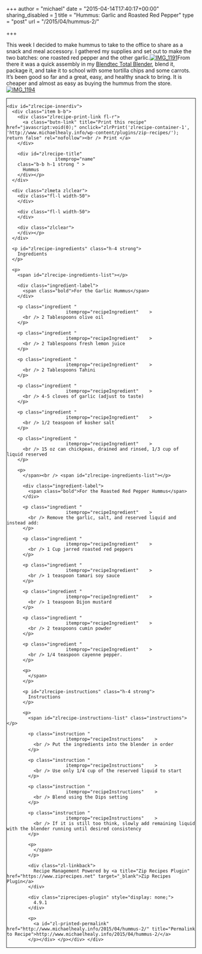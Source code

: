 +++
author = "michael"
date = "2015-04-14T17:40:17+00:00"
sharing_disabled = [1]
title = "Hummus: Garlic and Roasted Red Pepper"
type = "post"
url = "/2015/04/hummus-2/"

+++

This week I decided to make hummus to take to the office to share as a snack and meal accessory. I gathered my supplies and set out to make the two batches: one roasted red pepper and the other garlic.[<img class=" wp-image-255 size-thumbnail aligncenter" src="https://i2.wp.com/www.michaelhealy.info/wp-content/uploads/2015/04/IMG_1191-420x315.jpg?fit=420%2C315" alt="IMG_1191" srcset="https://i0.wp.com/www.michaelhealy.info/wp-content/uploads/2015/04/IMG_1191.jpg?resize=420%2C315 420w, https://i0.wp.com/www.michaelhealy.info/wp-content/uploads/2015/04/IMG_1191.jpg?resize=300%2C225 300w, https://i0.wp.com/www.michaelhealy.info/wp-content/uploads/2015/04/IMG_1191.jpg?w=720 720w" sizes="(max-width: 420px) 100vw, 420px" data-recalc-dims="1" />][1]From there it was a quick assembly in my [Blendtec Total Blender][2], blend it, package it, and take it to school with some tortilla chips and some carrots. It&#8217;s been good so far and a great, easy, and healthy snack to bring. It is cheaper and almost as easy as buying the hummus from the store.[<img class="aligncenter size-thumbnail wp-image-258" src="https://i2.wp.com/www.michaelhealy.info/wp-content/uploads/2015/04/IMG_1194-420x315.jpg?fit=420%2C315" alt="IMG_1194" srcset="https://i0.wp.com/www.michaelhealy.info/wp-content/uploads/2015/04/IMG_1194.jpg?resize=420%2C315 420w, https://i0.wp.com/www.michaelhealy.info/wp-content/uploads/2015/04/IMG_1194.jpg?resize=300%2C225 300w, https://i0.wp.com/www.michaelhealy.info/wp-content/uploads/2015/04/IMG_1194.jpg?w=720 720w" sizes="(max-width: 420px) 100vw, 420px" data-recalc-dims="1" />][3]

<div id="zlrecipe-container-1" class="zlrecipe-container-border" style="border: 1px solid;">
  <div             itemtype="http://schema.org/Recipe"    
                    itemscope    
        id="zlrecipe-container" class="serif zlrecipe">
    </p> 
    
    <div id="zlrecipe-innerdiv">
      <div class="item b-b">
        <div class="zlrecipe-print-link fl-r">
          <a class="butn-link" title="Print this recipe" href="javascript:void(0);" onclick="zlrPrint('zlrecipe-container-1', 'http://www.michaelhealy.info/wp-content/plugins/zip-recipes/'); return false" rel="nofollow"><br /> Print </a>
        </div>
        
        <div id="zlrecipe-title"
                      itemprop="name"    
        class="b-b h-1 strong " >
          Hummus
        </div></p>
      </div>
      
      <div class="zlmeta zlclear">
        <div class="fl-l width-50">
        </div>
        
        <div class="fl-l width-50">
        </div>
        
        <div class="zlclear">
        </div></p>
      </div>
      
      <p id="zlrecipe-ingredients" class="h-4 strong">
        Ingredients
      </p>
      
      <p>
        <span id="zlrecipe-ingredients-list"></p> 
        
        <div class="ingredient-label">
          <span class="bold">For the Garlic Hummus</span>
        </div>
        
        <p class="ingredient "
                          itemprop="recipeIngredient"    >
          <br /> 2 Tablespoons olive oil
        </p>
        
        <p class="ingredient "
                          itemprop="recipeIngredient"    >
          <br /> 2 Tablespoons fresh lemon juice
        </p>
        
        <p class="ingredient "
                          itemprop="recipeIngredient"    >
          <br /> 2 Tablespoons Tahini
        </p>
        
        <p class="ingredient "
                          itemprop="recipeIngredient"    >
          <br /> 4-5 cloves of garlic (adjust to taste)
        </p>
        
        <p class="ingredient "
                          itemprop="recipeIngredient"    >
          <br /> 1/2 teaspoon of kosher salt
        </p>
        
        <p class="ingredient "
                          itemprop="recipeIngredient"    >
          <br /> 15 oz can chickpeas, drained and rinsed, 1/3 cup of liquid reserved
        </p>
        
        <p>
          </span><br /> <span id="zlrecipe-ingredients-list"></p> 
          
          <div class="ingredient-label">
            <span class="bold">For the Roasted Red Pepper Hummus</span>
          </div>
          
          <p class="ingredient "
                          itemprop="recipeIngredient"    >
            <br /> Remove the garlic, salt, and reserved liquid and instead add:
          </p>
          
          <p class="ingredient "
                          itemprop="recipeIngredient"    >
            <br /> 1 Cup jarred roasted red peppers
          </p>
          
          <p class="ingredient "
                          itemprop="recipeIngredient"    >
            <br /> 1 teaspoon tamari soy sauce
          </p>
          
          <p class="ingredient "
                          itemprop="recipeIngredient"    >
            <br /> 1 teaspoon Dijon mustard
          </p>
          
          <p class="ingredient "
                          itemprop="recipeIngredient"    >
            <br /> 2 teaspoons cumin powder
          </p>
          
          <p class="ingredient "
                          itemprop="recipeIngredient"    >
            <br /> 1/4 teaspoon cayenne pepper.
          </p>
          
          <p>
            </span>
          </p>
          
          <p id="zlrecipe-instructions" class="h-4 strong">
            Instructions
          </p>
          
          <p>
            <span id="zlrecipe-instructions-list" class="instructions"></p> 
            
            <p class="instruction "
                          itemprop="recipeInstructions"    >
              <br /> Put the ingredients into the blender in order
            </p>
            
            <p class="instruction "
                          itemprop="recipeInstructions"    >
              <br /> Use only 1/4 cup of the reserved liquid to start
            </p>
            
            <p class="instruction "
                          itemprop="recipeInstructions"    >
              <br /> Blend using the Dips setting
            </p>
            
            <p class="instruction "
                          itemprop="recipeInstructions"    >
              <br /> If it is still too think, slowly add remaining liquid with the blender running until desired consistency
            </p>
            
            <p>
              </span>
            </p>
            
            <div class="zl-linkback">
              Recipe Management Powered by <a title="Zip Recipes Plugin" href="https://www.ziprecipes.net" target="_blank">Zip Recipes Plugin</a>
            </div>
            
            <div class="ziprecipes-plugin" style="display: none;">
              4.9.1
            </div>
            
            <p>
              <a id="zl-printed-permalink" href="http://www.michaelhealy.info/2015/04/hummus-2/" title="Permalink to Recipe">http://www.michaelhealy.info/2015/04/hummus-2/</a>
            </p></div> </p></div> </div>

 [1]: https://i0.wp.com/www.michaelhealy.info/wp-content/uploads/2015/04/IMG_1191.jpg
 [2]: http://www.amazon.com/gp/product/B000GIGZXM/ref=as_li_tl?ie=UTF8&camp=1789&creative=390957&creativeASIN=B000GIGZXM&linkCode=as2&tag=astathoso-20&linkId=WV4AJ5S4DZDIF5OS
 [3]: https://i0.wp.com/www.michaelhealy.info/wp-content/uploads/2015/04/IMG_1194.jpg